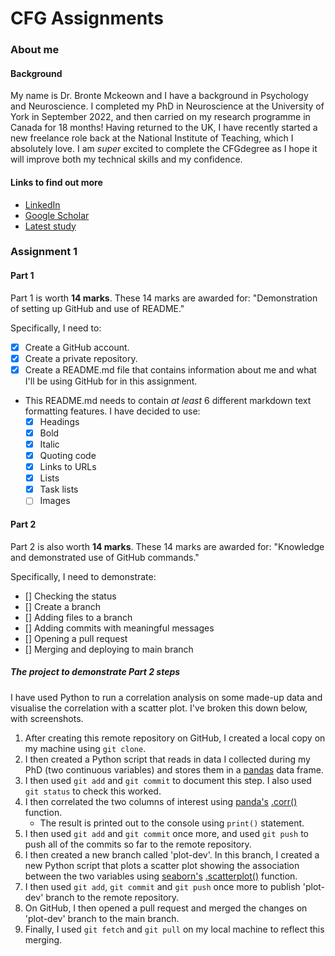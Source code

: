 # CFG Assignments

### About me

#### Background
My name is Dr. Bronte Mckeown and I have a background in Psychology and Neuroscience. I completed my PhD in Neuroscience at the University of York in September 2022, and then carried on my research programme in Canada for 18 months! Having returned to the UK, I have recently started a new freelance role back at the National Institute of Teaching, which I absolutely love. I am *super* excited to complete the CFGdegree as I hope it will improve both my technical skills and my confidence.

#### Links to find out more
- [LinkedIn](www.linkedin.com/in/bronte-mckeown)
- [Google Scholar](https://scholar.google.com/citations?user=5HWZCp0AAAAJ&hl=en)
- [Latest study](https://www.researchsquare.com/article/rs-4131471/v1)

### Assignment 1

#### Part 1
Part 1 is worth **14 marks**. These 14 marks are awarded for: "Demonstration of setting up GitHub and use of README."

Specifically, I need to:
- [x] Create a GitHub account.
- [x] Create a private repository.
- [x] Create a README.md file that contains information about me and what I'll be using GitHub for in this assignment.
    
- This README.md needs to contain *at least* 6 different markdown text formatting features. I have decided to use:
  - [x] Headings
  - [x] Bold
  - [x] Italic
  - [x] Quoting code 
  - [x] Links to URLs
  - [x] Lists
  - [x] Task lists
  - [ ] Images

#### Part 2

Part 2 is also worth **14 marks**. These 14 marks are awarded for: "Knowledge and demonstrated use of GitHub commands."

Specifically, I need to demonstrate:
- [] Checking the status
- [] Create a branch
- [] Adding files to a branch
- [] Adding commits with meaningful messages
- [] Opening a pull request
- [] Merging and deploying to main branch

##### The project to demonstrate Part 2 steps

I have used Python to run a correlation analysis on some made-up data and visualise the correlation with a scatter plot. I've broken this down below, with screenshots.

1. After creating this remote repository on GitHub, I created a local copy on my machine using `git clone`.
3. I then created a Python script that reads in data I collected during my PhD (two continuous variables) and stores them in a [pandas](https://pandas.pydata.org/) data frame.
4. I then used `git add` and `git commit` to document this step. I also used `git status` to check this worked.
5. I then correlated the two columns of interest using [panda's](https://pandas.pydata.org/) [.corr()](https://pandas.pydata.org/pandas-docs/stable/reference/api/pandas.Series.corr.html) function.
    - The result is printed out to the console using `print()` statement.
8. I then used `git add` and `git commit` once more, and used `git push` to push all of the commits so far to the remote repository.
9. I then created a new branch called 'plot-dev'. In this branch, I created a new Python script that plots a scatter plot showing the association between the two variables using [seaborn's](https://seaborn.pydata.org/index.html) [.scatterplot()](https://seaborn.pydata.org/generated/seaborn.scatterplot.html) function.
10. I then used `git add`, `git commit` and `git push` once more to publish 'plot-dev' branch to the remote repository.
11. On GitHub, I then opened a pull request and merged the changes on 'plot-dev' branch to the main branch.
12. Finally, I used `git fetch` and `git pull` on my local machine to reflect this merging.

